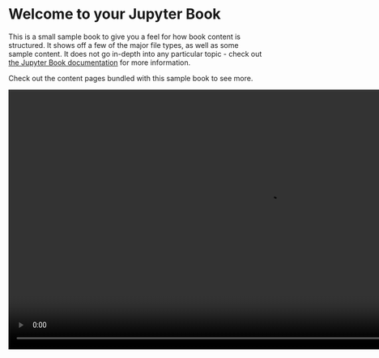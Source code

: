 # Welcome to your Jupyter Book

This is a small sample book to give you a feel for how book content is
structured.
It shows off a few of the major file types, as well as some sample content.
It does not go in-depth into any particular topic - check out [the Jupyter Book documentation](https://jupyterbook.org) for more information.

Check out the content pages bundled with this sample book to see more.

<!-- https://mstruwig.com/posts/jupyterbook-video/ -->

<video width="1024" heigh="1024" controls>
    <source src="_static\starCAManim_AllCAMs_OneModel\densenet161\EigenGradCAM_animlayer.mp4" type="video/mp4">
</video>

```{tableofcontents}
```


